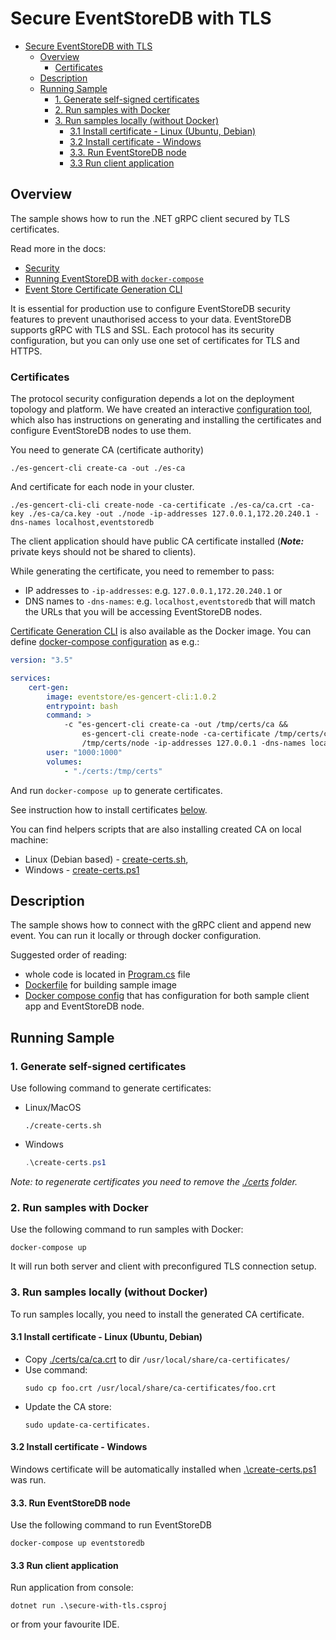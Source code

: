 # Secure EventStoreDB with TLS

- [Secure EventStoreDB with TLS](#secure-eventstoredb-with-tls)
  - [Overview](#overview)
    - [Certificates](#certificates)
  - [Description](#description)
  - [Running Sample](#running-sample)
    - [1. Generate self-signed certificates](#1-generate-self-signed-certificates)
    - [2. Run samples with Docker](#2-run-samples-with-docker)
    - [3. Run samples locally (without Docker)](#3-run-samples-locally-without-docker)
      - [3.1 Install certificate - Linux (Ubuntu, Debian)](#31-install-certificate---linux-ubuntu-debian)
      - [3.2 Install certificate - Windows](#32-install-certificate---windows)
      - [3.3. Run EventStoreDB node](#33-run-eventstoredb-node)
      - [3.3 Run client application](#33-run-client-application)

## Overview

The sample shows how to run the .NET gRPC client secured by TLS certificates.

Read more in the docs:
- [Security](https://developers.eventstore.com/server/v20/server/security/)
- [Running EventStoreDB with `docker-compose`](https://developers.eventstore.com/server/v20/server/installation/docker.html#use-docker-compose)
- [Event Store Certificate Generation CLI](https://github.com/EventStore/es-gencert-cli)

It is essential for production use to configure EventStoreDB security features to prevent unauthorised access to your data.
EventStoreDB supports gRPC with TLS and SSL. Each protocol has its security configuration, but you can only use one set of certificates for TLS and HTTPS.

### Certificates

The protocol security configuration depends a lot on the deployment topology and platform. We have created an interactive [configuration tool](https://github.com/EventStore/es-gencert-cli), which also has instructions on generating and installing the certificates and configure EventStoreDB nodes to use them. 

You need to generate CA (certificate authority)

`./es-gencert-cli create-ca -out ./es-ca`

And certificate for each node in your cluster.

`./es-gencert-cli-cli create-node -ca-certificate ./es-ca/ca.crt -ca-key ./es-ca/ca.key -out ./node -ip-addresses 127.0.0.1,172.20.240.1 -dns-names localhost,eventstoredb`

The client application should have public CA certificate installed (**_Note:_** private keys should not be shared to clients).

While generating the certificate, you need to remember to pass:
- IP addresses to `-ip-addresses`: e.g. `127.0.0.1,172.20.240.1` or 
- DNS names to `-dns-names`: e.g. `localhost,eventstoredb`
that will match the URLs that you will be accessing EventStoreDB nodes.
  
[Certificate Generation CLI](https://github.com/EventStore/es-gencert-cli) is also available as the Docker image. You can define [docker-compose configuration](./docker-compose.generate-certs.yml) as e.g.:

```yaml
version: "3.5"

services:
    cert-gen:
        image: eventstore/es-gencert-cli:1.0.2
        entrypoint: bash
        command: >
            -c "es-gencert-cli create-ca -out /tmp/certs/ca &&
                es-gencert-cli create-node -ca-certificate /tmp/certs/ca/ca.crt -ca-key /tmp/certs/ca/ca.key -out \
                /tmp/certs/node -ip-addresses 127.0.0.1 -dns-names localhost,eventstoredb"
        user: "1000:1000"
        volumes:
            - "./certs:/tmp/certs"
```

And run `docker-compose up` to generate certificates.

See instruction how to install certificates [below](#3-run-run-samples-locally-without-docker).

You can find helpers scripts that are also installing created CA on local machine:
- Linux (Debian based) - [create-certs.sh](./create-certs.sh),
- Windows - [create-certs.ps1](./create-certs.ps1)

## Description

The sample shows how to connect with the gRPC client and append new event. You can run it locally or through docker configuration.

Suggested order of reading:
- whole code is located in [Program.cs](./Program.cs) file
- [Dockerfile](./Dockerfile) for building sample image
- [Docker compose config](./docker-compose.yml) that has configuration for both sample client app and EventStoreDB node.

## Running Sample

### 1. Generate self-signed certificates
Use following command to generate certificates:
- Linux/MacOS
  ```console
  ./create-certs.sh
  ```
- Windows 
  ```powershell
  .\create-certs.ps1
  ```
_Note: to regenerate certificates you need to remove the [./certs](./certs) folder._

### 2. Run samples with Docker
Use the following command to run samples with Docker:
```consoler
docker-compose up
```
It will run both server and client with preconfigured TLS connection setup.

### 3. Run samples locally (without Docker)
To run samples locally, you need to install the generated CA certificate. 

#### 3.1 Install certificate - Linux (Ubuntu, Debian)
- Copy [./certs/ca/ca.crt](./certs/ca/ca.crt) to dir `/usr/local/share/ca-certificates/`
- Use command: 
  ```console
  sudo cp foo.crt /usr/local/share/ca-certificates/foo.crt
  ```
- Update the CA store: 
  ```console
  sudo update-ca-certificates.
  ```
#### 3.2 Install certificate - Windows
Windows certificate will be automatically installed when [.\create-certs.ps1](.\create-certs.ps1) was run.

#### 3.3. Run EventStoreDB node

Use the following command to run EventStoreDB 

```console
docker-compose up eventstoredb
```

#### 3.3 Run client application
Run application from console:

```console
dotnet run .\secure-with-tls.csproj
```
or from your favourite IDE.
